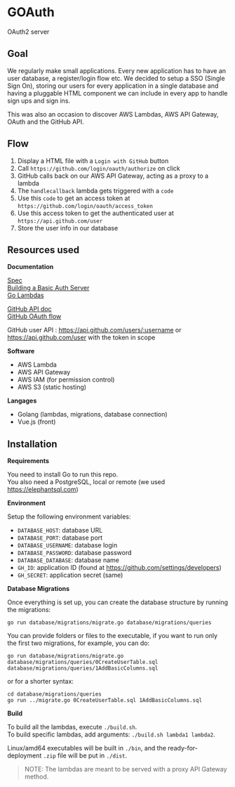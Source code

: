 # GOAuth
OAuth2 server

## Goal

We regularly make small applications. Every new application has to have an user
database, a register/login flow etc. We decided to setup a SSO (Single Sign On),
storing our users for every application in a single database and having a
pluggable HTML component we can include in every app to handle sign ups and sign
ins. 

This was also an occasion to discover AWS Lambdas, AWS API Gateway, OAuth and
the GitHub API.

## Flow

1. Display a HTML file with a `Login with GitHub` button
2. Call `https://github.com/login/oauth/authorize` on click
3. GitHub calls back on our AWS API Gateway, acting as a proxy to a lambda
4. The `handlecallback` lambda gets triggered with a `code`
5. Use this `code` to get an access token at `https://github.com/login/oauth/access_token`
6. Use this access token to get the authenticated user at `https://api.github.com/user`
7. Store the user info in our database

## Resources used

**Documentation**

[Spec](https://tools.ietf.org/html/rfc6749)  
[Building a Basic Auth Server](https://medium.com/google-cloud/understanding-oauth2-and-building-a-basic-authorization-server-of-your-own-a-beginners-guide-cf7451a16f66)  
[Go Lambdas](https://github.com/eawsy/aws-lambda-go)

[GitHub API doc](https://developer.github.com/v3/)  
[GitHub OAuth flow](https://developer.github.com/apps/building-oauth-apps/authorizing-oauth-apps/)

GitHub user API : https://api.github.com/users/:username or 
https://api.github.com/user with the token in scope

**Software**

- AWS Lambda
- AWS API Gateway
- AWS IAM (for permission control)
- AWS S3 (static hosting)

**Langages**

- Golang (lambdas, migrations, database connection)
- Vue.js (front)

## Installation

**Requirements**

You need to install Go to run this repo.  
You also need a PostgreSQL, local or remote (we used https://elephantsql.com)

**Environment**

Setup the following environment variables:

- `DATABASE_HOST`: database URL
- `DATABASE_PORT`: database port
- `DATABASE_USERNAME`: database login
- `DATABASE_PASSWORD`: database password
- `DATABASE_DATABASE`: database name
- `GH_ID`: application ID (found at https://github.com/settings/developers)
- `GH_SECRET`: application secret (same)

**Database Migrations**

Once everything is set up, you can create the database structure by running
the migrations:

```
go run database/migrations/migrate.go database/migrations/queries
```

You can provide folders or files to the executable, if you want to run only the
first two migrations, for example, you can do:

```
go run database/migrations/migrate.go database/migrations/queries/0CreateUserTable.sql database/migrations/queries/1AddBasicColumns.sql
```

or for a shorter syntax:

```
cd database/migrations/queries
go run ../migrate.go 0CreateUserTable.sql 1AddBasicColumns.sql
```

**Build**

To build all the lambdas, execute `./build.sh`.  
To build specific lambdas, add arguments: `./build.sh lambda1 lambda2`.

Linux/amd64 executables will be built in `./bin`, and the ready-for-deployment
`.zip` file will be put in `./dist`.


>NOTE: The lambdas are meant to be served with a proxy API Gateway method.
